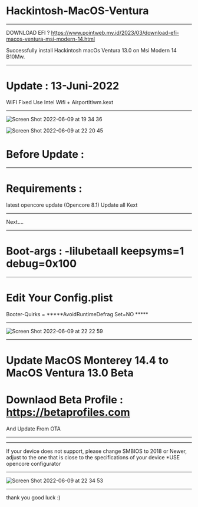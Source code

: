 # Hackintosh-MacOS-Ventura
**********************************************
DOWNLOAD EFI ?
https://www.pointweb.my.id/2023/03/download-efi-macos-ventura-msi-modern-14.html

Successfully install Hackintosh macOs Ventura 13.0 on Msi Modern 14 B10Mw.
**********************************************
# Update : 13-Juni-2022
WIFI Fixed Use Intel Wifi + Airportltlwm.kext 
**********************************************
![Screen Shot 2022-06-09 at 19 34 36](https://user-images.githubusercontent.com/38489058/172849644-190216c4-b13f-47ec-a072-88c95a29878a.png)

![Screen Shot 2022-06-09 at 22 20 45](https://user-images.githubusercontent.com/38489058/172883826-d2370aab-aa01-4125-b731-f0f9875b7d43.png)

# Before Update :
**********************************************
# Requirements :
latest opencore update (Opencore 8.1)
Update all Kext
**********************************************
Next....
**********************************************
# Boot-args : -lilubetaall keepsyms=1 debug=0x100 
**********************************************

# Edit Your Config.plist
Booter-Quirks = *****AvoidRuntimeDefrag Set=NO *****
**********************************************
![Screen Shot 2022-06-09 at 22 22 59](https://user-images.githubusercontent.com/38489058/172886037-dbb87173-3c7e-48b6-9adc-057fc24701bb.png)

**********************************************
# Update MacOS Monterey 14.4 to MacOS Ventura 13.0 Beta
# Downlaod Beta Profile : https://betaprofiles.com
And Update From OTA
**********************************************

**********************************************
If your device does not support, please change SMBIOS to 2018 or Newer, adjust to the one that is close to the specifications of your device
*USE opencore configurator
**********************************************
![Screen Shot 2022-06-09 at 22 34 53](https://user-images.githubusercontent.com/38489058/172891663-a846fa3b-06f1-4939-89c7-5612f9dc0755.png)
**********************************************

thank you
good luck :)
